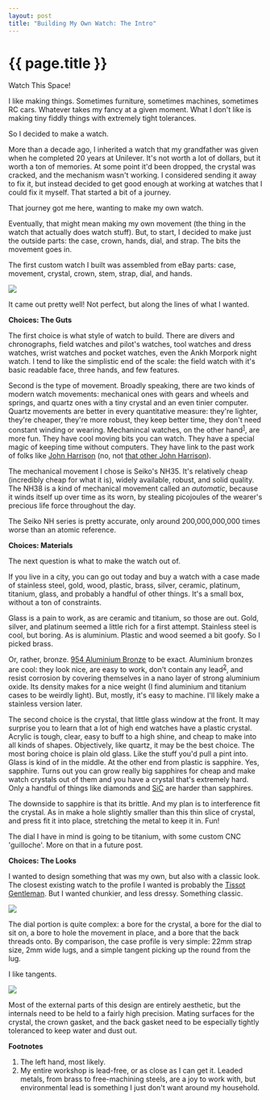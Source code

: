 ```yaml
---
layout: post
title: "Building My Own Watch: The Intro"
---
```


{{ page.title }}
================

<p class="meta">Watch This Space!</p>

I like making things. Sometimes furniture, sometimes machines, sometimes RC cars. Whatever takes my fancy at a given moment. What I don't like is making tiny fiddly things with extremely tight tolerances.

So I decided to make a watch.

More than a decade ago, I inherited a watch that my grandfather was given when he completed 20 years at Unilever. It's not worth a lot of dollars, but it worth a ton of memories. At some point it'd been dropped, the crystal was cracked, and the mechanism wasn't working. I considered sending it away to fix it, but instead decided to get good enough at working at watches that I could fix it myself. That started a bit of a journey.

That journey got me here, wanting to make my own watch.

Eventually, that might mean making my own movement (the thing in the watch that actually does watch stuff). But, to start, I decided to make just the outside parts: the case, crown, hands, dial, and strap. The bits the movement goes in.

The first custom watch I built was assembled from eBay parts: case, movement, crystal, crown, stem, strap, dial, and hands.

![](/misc-blog/images/wafer_watch.jpg)

It came out pretty well! Not perfect, but along the lines of what I wanted.

**Choices: The Guts**

The first choice is what style of watch to build. There are divers and chronographs, field watches and pilot's watches, tool watches and dress watches, wrist watches and pocket watches, even the Ankh Morpork night watch. I tend to like the simplistic end of the scale: the field watch with it's basic readable face, three hands, and few features.

Second is the type of movement. Broadly speaking, there are two kinds of modern watch movements: mechanical ones with gears and wheels and springs, and quartz ones with a tiny crystal and an even tinier computer. Quartz movements are better in every quantitative measure: they're lighter, they're cheaper, they're more robust, they keep better time, they don't need constant winding or wearing. Mechanincal watches, on the other hand<sup>[1](#foot1)</sup>, are more fun. They have cool moving bits you can watch. They have a special magic of keeping time without computers. They have link to the past work of folks like [John Harrison](https://en.wikipedia.org/wiki/John_Harrison) (no, not [that other John Harrison](https://en.wikipedia.org/wiki/John_Harrison_(disambiguation))).

The mechanical movement I chose is Seiko's NH35. It's relatively cheap (incredibly cheap for what it is), widely available, robust, and solid quality. The NH38 is a kind of mechanical movement called an *automatic*, because it winds itself up over time as its worn, by stealing picojoules of the wearer's precious life force throughout the day. 

The Seiko NH series is pretty accurate, only around 200,000,000,000 times worse than an atomic reference.

**Choices: Materials**

The next question is what to make the watch out of.

If you live in a city, you can go out today and buy a watch with a case made of stainless steel, gold, wood, plastic, brass, silver, ceramic, platinum, titanium, glass, and probably a handful of other things. It's a small box, without a ton of constraints.

Glass is a pain to work, as are ceramic and titanium, so those are out. Gold, silver, and platinum seemed a little rich for a first attempt. Stainless steel is cool, but boring. As is aluminium. Plastic and wood seemed a bit goofy. So I picked brass.

Or, rather, bronze. [954 Aluminium Bronze](https://www.sequoia-brass-copper.com/bronze/954-bronze/) to be exact. Aluminium bronzes are cool: they look nice, are easy to work, don't contain any lead<sup>[2](#foot2)</sup>, and resist corrosion by covering themselves in a nano layer of strong aluminium oxide. Its density makes for a nice weight (I find aluminium and titanium cases to be weirdly light). But, mostly, it's easy to machine. I'll likely make a stainless version later.

The second choice is the crystal, that little glass window at the front. It may surprise you to learn that a lot of high end watches have a plastic crystal. Acrylic is tough, clear, easy to buff to a high shine, and cheap to make into all kinds of shapes. Objectively, like quartz, it may be the best choice. The most boring choice is plain old glass. Like the stuff you'd pull a pint into. Glass is kind of in the middle. At the other end from plastic is sapphire. Yes, sapphire. Turns out you can grow really big sapphires for cheap and make watch crystals out of them and you have a crystal that's extremely hard. Only a handful of things like diamonds and [SiC](https://en.wikipedia.org/wiki/Moissanite) are harder than sapphires.

The downside to sapphire is that its brittle. And my plan is to interference fit the crystal. As in make a hole slightly smaller than this thin slice of crystal, and press fit it into place, stretching the metal to keep it in. Fun!

The dial I have in mind is going to be titanium, with some custom CNC 'guilloche'. More on that in a future post.

**Choices: The Looks**

I wanted to design something that was my own, but also with a classic look. The closest existing watch to the profile I wanted is probably the [Tissot Gentleman](https://www.tissotwatches.com/en-us/men/main-collections/tissot-gentleman.html). But I wanted chunkier, and less dressy. Something classic.

![](/misc-blog/images/watch_cad.png)

The dial portion is quite complex: a bore for the crystal, a bore for the dial to sit on, a bore to hole the movement in place, and a bore that the back threads onto. By comparison, the case profile is very simple: 22mm strap size, 2mm wide lugs, and a simple tangent picking up the round from the lug.

I like tangents.

![](/misc-blog/images/watch_sketch.png)

Most of the external parts of this design are entirely aesthetic, but the internals need to be held to a fairly high precision. Mating surfaces for the crystal, the crown gasket, and the back gasket need to be especially tightly toleranced to keep water and dust out.

**Footnotes**

1. <a name="foot1"></a> The left hand, most likely.
2. <a name="foot2"></a> My entire workshop is lead-free, or as close as I can get it. Leaded metals, from brass to free-machining steels, are a joy to work with, but environmental lead is something I just don't want around my household.